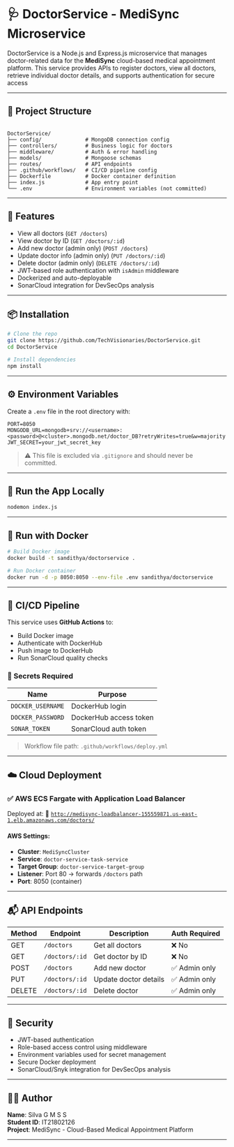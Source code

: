 # 🩺 DoctorService - MediSync Microservice

DoctorService is a Node.js and Express.js microservice that manages doctor-related data for the **MediSync** cloud-based medical appointment platform. This service provides APIs to register doctors, view all doctors, retrieve individual doctor details, and supports authentication for secure access

---

## 📁 Project Structure

```

DoctorService/
├── config/              # MongoDB connection config
├── controllers/         # Business logic for doctors
├── middleware/          # Auth & error handling
├── models/              # Mongoose schemas
├── routes/              # API endpoints
├── .github/workflows/   # CI/CD pipeline config
├── Dockerfile           # Docker container definition
├── index.js             # App entry point
└── .env                 # Environment variables (not committed)

````

---

## 🚀 Features

- View all doctors (`GET /doctors`)  
- View doctor by ID (`GET /doctors/:id`)  
- Add new doctor (admin only) (`POST /doctors`)  
- Update doctor info (admin only) (`PUT /doctors/:id`)  
- Delete doctor (admin only) (`DELETE /doctors/:id`)  
- JWT-based role authentication with `isAdmin` middleware  
- Dockerized and auto-deployable  
- SonarCloud integration for DevSecOps analysis

---

## 📦 Installation

```bash
# Clone the repo
git clone https://github.com/TechVisionaries/DoctorService.git
cd DoctorService

# Install dependencies
npm install
````

---

## ⚙️ Environment Variables

Create a `.env` file in the root directory with:

```env
PORT=8050
MONGODB_URL=mongodb+srv://<username>:<password>@<cluster>.mongodb.net/doctor_DB?retryWrites=true&w=majority
JWT_SECRET=your_jwt_secret_key
```

> ⚠️ This file is excluded via `.gitignore` and should never be committed.

---

## 🧪 Run the App Locally

```bash
nodemon index.js
```

---

## 🐳 Run with Docker

```bash
# Build Docker image
docker build -t sandithya/doctorservice .

# Run Docker container
docker run -d -p 8050:8050 --env-file .env sandithya/doctorservice
```

---

## 🔄 CI/CD Pipeline

This service uses **GitHub Actions** to:

* Build Docker image
* Authenticate with DockerHub
* Push image to DockerHub
* Run SonarCloud quality checks

### 🔐 Secrets Required

| Name              | Purpose                |
| ----------------- | ---------------------- |
| `DOCKER_USERNAME` | DockerHub login        |
| `DOCKER_PASSWORD` | DockerHub access token |
| `SONAR_TOKEN`     | SonarCloud auth token  |

> Workflow file path: `.github/workflows/deploy.yml`

---

## ☁️ Cloud Deployment

### ✅ AWS ECS Fargate with Application Load Balancer

Deployed at:
🔗 [`http://medisync-loadbalancer-155559871.us-east-1.elb.amazonaws.com/doctors/`](http://medisync-loadbalancer-155559871.us-east-1.elb.amazonaws.com/doctors/)

#### AWS Settings:

* **Cluster**: `MediSyncCluster`
* **Service**: `doctor-service-task-service`
* **Target Group**: `doctor-service-target-group`
* **Listener**: Port 80 → forwards `/doctors` path
* **Port**: 8050 (container)

---

## 📬 API Endpoints

| Method | Endpoint       | Description           | Auth Required |
| ------ | -------------- | --------------------- | ------------- |
| GET    | `/doctors`     | Get all doctors       | ❌ No          |
| GET    | `/doctors/:id` | Get doctor by ID      | ❌ No          |
| POST   | `/doctors`     | Add new doctor        | ✅ Admin only  |
| PUT    | `/doctors/:id` | Update doctor details | ✅ Admin only  |
| DELETE | `/doctors/:id` | Delete doctor         | ✅ Admin only  |

---

## 🔐 Security

* JWT-based authentication
* Role-based access control using middleware
* Environment variables used for secret management
* Secure Docker deployment
* SonarCloud/Snyk integration for DevSecOps analysis


---

## 👨‍💻 Author

**Name**: Silva G M S S  
**Student ID**: IT21802126  
**Project**: MediSync - Cloud-Based Medical Appointment Platform  

---
